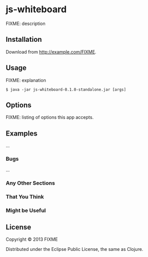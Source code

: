 # js-whiteboard

FIXME: description

## Installation

Download from http://example.com/FIXME.

## Usage

FIXME: explanation

    $ java -jar js-whiteboard-0.1.0-standalone.jar [args]

## Options

FIXME: listing of options this app accepts.

## Examples

...

### Bugs

...

### Any Other Sections
### That You Think
### Might be Useful

## License

Copyright © 2013 FIXME

Distributed under the Eclipse Public License, the same as Clojure.
